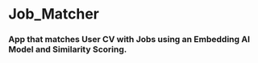 # Job_Matcher

### App that matches User CV with Jobs using an Embedding AI Model and Similarity Scoring. 
